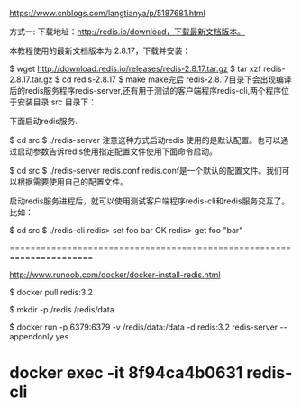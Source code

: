 https://www.cnblogs.com/langtianya/p/5187681.html


方式一:
下载地址：http://redis.io/download，下载最新文档版本。

本教程使用的最新文档版本为 2.8.17，下载并安装：

$ wget http://download.redis.io/releases/redis-2.8.17.tar.gz
$ tar xzf redis-2.8.17.tar.gz
$ cd redis-2.8.17
$ make
make完后 redis-2.8.17目录下会出现编译后的redis服务程序redis-server,还有用于测试的客户端程序redis-cli,两个程序位于安装目录 src 目录下：

下面启动redis服务.

$ cd src
$ ./redis-server
注意这种方式启动redis 使用的是默认配置。也可以通过启动参数告诉redis使用指定配置文件使用下面命令启动。

$ cd src
$ ./redis-server redis.conf
redis.conf是一个默认的配置文件。我们可以根据需要使用自己的配置文件。

启动redis服务进程后，就可以使用测试客户端程序redis-cli和redis服务交互了。 比如：

$ cd src
$ ./redis-cli
redis> set foo bar
OK
redis> get foo
"bar"



======================================================================

http://www.runoob.com/docker/docker-install-redis.html


$ docker pull  redis:3.2

$ mkdir -p /redis /redis/data

$ docker run -p 6379:6379 -v /redis/data:/data  -d redis:3.2 redis-server --appendonly yes


# docker exec -it 8f94ca4b0631 redis-cli


